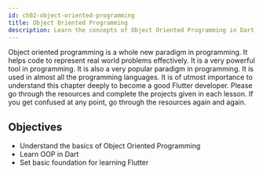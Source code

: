 ```yaml
---
id: ch02-object-oriented-programming
title: Object Oriented Programming
description: Learn the concepts of Object Oriented Programming in Dart. Understanding the concepts of Object Oriented Programming is crucial for learning Flutter.
---
```


Object oriented programming is a whole new paradigm in programming. It helps code to represent real world problems effectively. It is a very powerful tool in programming. It is also a very popular paradigm in programming. It is used in almost all the programming languages. It is of utmost importance to understand this chapter deeply to become a good Flutter developer. Please go through the resources and complete the projects given in each lesson. If you get confused at any point, go through the resources again and again.

## Objectives

- Understand the basics of Object Oriented Programming
- Learn OOP in Dart
- Set basic foundation for learning Flutter

